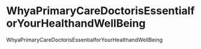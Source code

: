 # WhyaPrimaryCareDoctorisEssentialforYourHealthandWellBeing
WhyaPrimaryCareDoctorisEssentialforYourHealthandWellBeing
